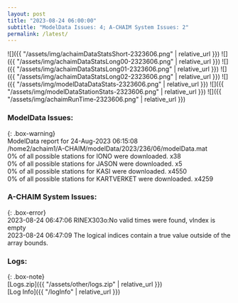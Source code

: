 ```yaml
---
layout: post
title: "2023-08-24 06:00:00"
subtitle: "ModelData Issues: 4; A-CHAIM System Issues: 2"
permalink: /latest/
---
```


![]({{ "/assets/img/achaimDataStatsShort-2323606.png" | relative_url }})
![]({{ "/assets/img/achaimDataStatsLong00-2323606.png" | relative_url }})
![]({{ "/assets/img/achaimDataStatsLong01-2323606.png" | relative_url }})
![]({{ "/assets/img/achaimDataStatsLong02-2323606.png" | relative_url }})
![]({{ "/assets/img/modelDataDataStats-2323606.png" | relative_url }})
![]({{ "/assets/img/modelDataStationStats-2323606.png" | relative_url }})
![]({{ "/assets/img/achaimRunTime-2323606.png" | relative_url }})


### ModelData Issues:  
  
{: .box-warning}  
 ModelData report for 24-Aug-2023 06:15:08   
 /home2/achaim1/A-CHAIM/modelData/2023/236/06/modelData.mat   
 0% of all possible stations for IONO were downloaded. x38   
 0% of all possible stations for JASON were downloaded. x5   
 0% of all possible stations for KASI were downloaded. x4550   
 0% of all possible stations for KARTVERKET were downloaded. x4259   
  
### A-CHAIM System Issues:  
  
{: .box-error}  
2023-08-24 06:47:06 RINEX303o:No valid times were found, vIndex is empty  
2023-08-24 06:47:09 The logical indices contain a true value outside of the array bounds.  

### Logs:  
  
{: .box-note}  
[Logs.zip]({{ "/assets/other/logs.zip" | relative_url }})  
[Log Info]({{ "/logInfo" | relative_url }})  
